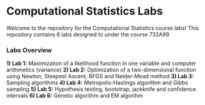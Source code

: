 # Computational Statistics Labs

Welcome to the repository for the Computational Statistics course labs! This repository contains 6 labs designed to under the course 732A99

### Labs Overview

**1) Lab 1:** Maximization of a likelihood function in one variable and computer arithmetics (variance) 
**2) Lab 2:** Optimization of a two-dimensional function using Newton, Steepest Ascent, BFGS and Nelder-Mead method
**3) Lab 3:** Sampling algorithms
**4) Lab 4:** Metropolis-Hastings algorithm and Gibbs sampling
**5) Lab 5:** Hypothesis testing, bootstrap, jackknife and confidence intervals
**6) Lab 6:** Genetic algorithm and EM algorihm

